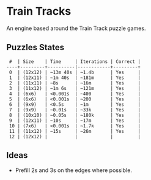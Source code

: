 # Train Tracks

An engine based around the Train Track puzzle games.

## Puzzles States

```
 #  | Size    | Time     | Iterations | Correct |
----+---------+----------|------------+---------+
 0  | (12x12) | ~13m 40s | ~1.4b      | Yes     |
 1  | (12x11) | ~1m 40s  | ~181m      | Yes     |
 2  | (11x11) | ~8s      | ~16m       | Yes     |
 3  | (11x12) | ~1m 6s   | ~121m      | Yes     |
 4  | (6x6)   | <0.001s  | ~400       | Yes     |
 5  | (6x6)   | <0.001s  | ~200       | Yes     |
 6  | (9x9)   | <0.5s    | ~1m        | Yes     |
 7  | (9x9)   | ~0.01s   | ~33k       | Yes     |
 8  | (10x10) | ~0.05s   | ~180k      | Yes     |
 9  | (12x11) | ~10s     | ~17m       | Yes     |
 10 | (7x6)   | <0.001s  | ~1.7k      | Yes     |
 11 | (11x12) | ~15s     | ~26m       | Yes     |
 12 | (12x12) |          |            |         |
```

## Ideas

- Prefill 2s and 3s on the edges where possible.